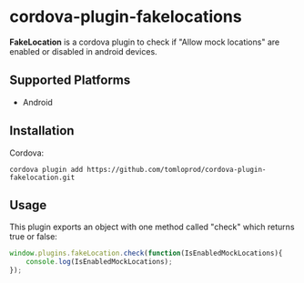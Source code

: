 # cordova-plugin-fakelocations

**FakeLocation** is a cordova plugin to check if "Allow mock locations" are enabled or disabled in android devices.


## Supported Platforms

- Android

## Installation

Cordova:

    cordova plugin add https://github.com/tomloprod/cordova-plugin-fakelocation.git

## Usage

This plugin exports an object with one method called "check" which returns true or false:

```javascript
window.plugins.fakeLocation.check(function(IsEnabledMockLocations){
	console.log(IsEnabledMockLocations);
});
```


